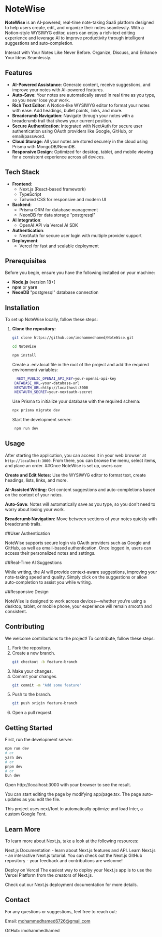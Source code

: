 # NoteWise

**NoteWise** is an AI-powered, real-time note-taking SaaS platform designed to help users create, edit, and organize their notes seamlessly. With a Notion-style WYSIWYG editor, users can enjoy a rich-text editing experience and leverage AI to improve productivity through intelligent suggestions and auto-completion.

Interact with Your Notes Like Never Before.
Organize, Discuss, and Enhance Your Ideas Seamlessly.

## Features

- **AI-Powered Assistance**: Generate content, receive suggestions, and improve your notes with AI-powered features.
- **Auto-Save**: Your notes are automatically saved in real time as you type, so you never lose your work.
- **Rich Text Editor**: A Notion-like WYSIWYG editor to format your notes with ease. Add headings, bullet points, links, and more.
- **Breadcrumb Navigation**: Navigate through your notes with a breadcrumb trail that shows your current position.
- **Secure Authentication**: Integrated with NextAuth for secure user authentication using OAuth providers like Google, GitHub, or email/password.
- **Cloud Storage**: All your notes are stored securely in the cloud using Prisma with MongoDB/NeonDB.
- **Responsive Design**: Optimized for desktop, tablet, and mobile viewing for a consistent experience across all devices.

## Tech Stack

- **Frontend**: 
  - Next.js (React-based framework)
  - TypeScript
  - Tailwind CSS for responsive and modern UI
- **Backend**: 
  - Prisma ORM for database management
  - NeonDB for data storage "postgresql"
- **AI Integration**: 
  - OpenAI API via Vercel AI SDK 
- **Authentication**: 
  - NextAuth for secure user login with multiple provider support
- **Deployment**: 
  - Vercel for fast and scalable deployment

## Prerequisites

Before you begin, ensure you have the following installed on your machine:

- **Node.js** (version 18+)
- **npm** or **yarn**
- **NeonDB** "postgresql" database connection

## Installation

To set up NoteWise locally, follow these steps:

1. **Clone the repository:**

   ```bash
   git clone https://github.com/imohammedhamed/NoteWise.git
   ```
   ```bash
   cd NoteWise
   ```
   ```bash
   npm install
   ```
   Create a .env.local file in the root of the project and add the required environment variables:
   ```bash
     NEXT_PUBLIC_OPENAI_API_KEY=your-openai-api-key
    DATABASE_URL=your-database-url
    NEXTAUTH_URL=http://localhost:3000
    NEXTAUTH_SECRET=your-nextauth-secret
   ```
   Use Prisma to initialize your database with the required schema:
   ```bash
   npx prisma migrate dev
   ```
   Start the development server:
   ```bash
    npm run dev
   ```

## Usage

After starting the application, you can access it in your web browser at `http://localhost:3000`. From there, you can browse the menu, select items, and place an order.
##Once NoteWise is set up, users can:

**Create and Edit Notes:** Use the WYSIWYG editor to format text, create headings, lists, links, and more.

**AI-Assisted Writing:** Get content suggestions and auto-completions based on the context of your notes.

**Auto-Save:** Notes will automatically save as you type, so you don't need to worry about losing your work.

**Breadcrumb Navigation:** Move between sections of your notes quickly with breadcrumb trails.

##User Authentication

NoteWise supports secure login via OAuth providers such as Google and GitHub, as well as email-based authentication. Once logged in, users can access their personalized notes and settings.

##Real-Time AI Suggestions

While writing, the AI will provide context-aware suggestions, improving your note-taking speed and quality. Simply click on the suggestions or allow auto-completion to assist you while writing.

##Responsive Design

NoteWise is designed to work across devices—whether you're using a desktop, tablet, or mobile phone, your experience will remain smooth and consistent.

## Contributing

We welcome contributions to the project! To contribute, follow these steps:

1. Fork the repository.
2. Create a new branch.
    ```bash
    git checkout -b feature-branch
    ```
3. Make your changes.
4. Commit your changes.
    ```bash
    git commit -m "Add some feature"
    ```
5. Push to the branch.
    ```bash
    git push origin feature-branch
    ```
6. Open a pull request.

## Getting Started

First, run the development server:

```bash
npm run dev
# or
yarn dev
# or
pnpm dev
# or
bun dev
```
Open http://localhost:3000 with your browser to see the result.

You can start editing the page by modifying app/page.tsx. The page auto-updates as you edit the file.

This project uses next/font to automatically optimize and load Inter, a custom Google Font.

## Learn More
To learn more about Next.js, take a look at the following resources:

Next.js Documentation - learn about Next.js features and API.
Learn Next.js - an interactive Next.js tutorial.
You can check out the Next.js GitHub repository - your feedback and contributions are welcome!

Deploy on Vercel
The easiest way to deploy your Next.js app is to use the Vercel Platform from the creators of Next.js.

Check out our Next.js deployment documentation for more details.

## Contact
For any questions or suggestions, feel free to reach out:

Email: mohammedhamed6726@gmail.com

GitHub: imohammedhamed
